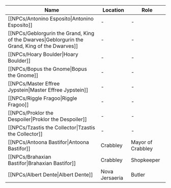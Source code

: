 | Name                                                                                                            | Location       | Role              |
| --------------------------------------------------------------------------------------------------------------- | -------------- | ----------------- |
| [[NPCs/Antonino Esposito\|Antonino Esposito]]                                                   | \-             | \-                |
| [[NPCs/Geblorgurin the Grand, King of the Dwarves\|Geblorgurin the Grand, King of the Dwarves]] | \-             | \-                |
| [[NPCs/Hoary Boulder\|Hoary Boulder]]                                                           | \-             | \-                |
| [[NPCs/Bopus the Gnome\|Bopus the Gnome]]                                                       | \-             | \-                |
| [[NPCs/Master Effree Jypstein\|Master Effree Jypstein]]                                         | \-             | \-                |
| [[NPCs/Riggle Fragoo\|Riggle Fragoo]]                                                           | \-             | \-                |
| [[NPCs/Proklor the Despoiler\|Proklor the Despoiler]]                                           | \-             | \-                |
| [[NPCs/Tzastis the Collector\|Tzastis the Collector]]                                           | \-             | \-                |
| [[NPCs/Antoona Bastifor\|Antoona Bastifor]]                                                     | Crabbley       | Mayor of Crabbley |
| [[NPCs/Brahaxian Bastifor\|Brahaxian Bastifor]]                                                 | Crabbley       | Shopkeeper        |
| [[NPCs/Albert Dente\|Albert Dente]]                                                             | Nova Jersaeria | Butler            |

